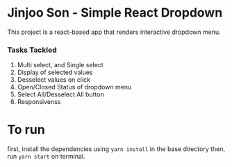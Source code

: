 # Jinjoo Son - Simple React Dropdown

This project is a react-based app that renders interactive dropdown menu.

### Tasks Tackled

1. Multi select, and Single select
2. Display of selected values
3. Desselect values on click
4. Open/Closed Status of dropdown menu
5. Select All/Desselect All button
6. Responsivenss

# To run
first, install the dependencies using `yarn install` in the base directory
then, run `yarn start` on terminal.
